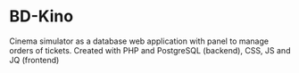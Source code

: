 # BD-Kino
Cinema simulator as a database web application with panel to manage orders of tickets. Created with PHP and PostgreSQL (backend), CSS, JS and JQ (frontend)
